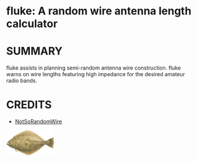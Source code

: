 # fluke: A random wire antenna length calculator

# SUMMARY

fluke assists in planning semi-random antenna wire construction. fluke warns on wire lengths featuring high impedance for the desired amateur radio bands.

# CREDITS

* [NotSoRandomWire](https://www.on6zq.be/w/index.php/Scilab/NotSoRandomWire)

![flounder](fluke.png)

